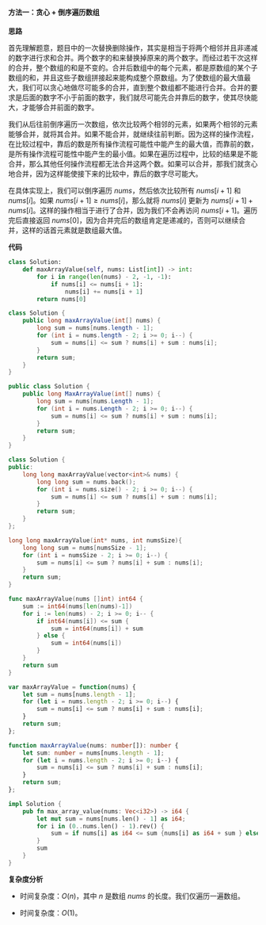 #### 方法一：贪心 + 倒序遍历数组

**思路**

首先理解题意，题目中的一次替换删除操作，其实是相当于将两个相邻并且非递减的数字进行求和合并。两个数字的和来替换掉原来的两个数字。而经过若干次这样的合并，整个数组的和是不变的。合并后数组中的每个元素，都是原数组的某个子数组的和，并且这些子数组拼接起来能构成整个原数组。为了使数组的最大值最大，我们可以贪心地做尽可能多的合并，直到整个数组都不能进行合并。合并的要求是后面的数字不小于前面的数字，我们就尽可能先合并靠后的数字，使其尽快能大，才能够合并前面的数字。

我们从后往前倒序遍历一次数组，依次比较两个相邻的元素，如果两个相邻的元素能够合并，就将其合并。如果不能合并，就继续往前判断。因为这样的操作流程，在比较过程中，靠后的数是所有操作流程可能性中能产生的最大值，而靠前的数，是所有操作流程可能性中能产生的最小值。如果在遍历过程中，比较的结果是不能合并，那么其他任何操作流程都无法合并这两个数。如果可以合并，那我们就贪心地合并，因为这样能使接下来的比较中，靠后的数字尽可能大。

在具体实现上，我们可以倒序遍历 $\textit{nums}$，然后依次比较所有 $\textit{nums}[i+1]$ 和 $\textit{nums}[i]$。如果 $\textit{nums}[i+1] \geq \textit{nums}[i]$，那么就将 $\textit{nums}[i]$ 更新为 $\textit{nums}[i+1] + \textit{nums}[i]$。这样的操作相当于进行了合并，因为我们不会再访问 $\textit{nums}[i+1]$。遍历完后直接返回 $\textit{nums}[0]$，因为合并完后的数组肯定是递减的，否则可以继续合并，这样的话首元素就是数组最大值。

**代码**

```Python [sol1-Python3]
class Solution:
    def maxArrayValue(self, nums: List[int]) -> int:
        for i in range(len(nums) - 2, -1, -1):
            if nums[i] <= nums[i + 1]:
                nums[i] += nums[i + 1]
        return nums[0]
```

```Java [sol1-Java]
class Solution {
    public long maxArrayValue(int[] nums) {
        long sum = nums[nums.length - 1];
        for (int i = nums.length - 2; i >= 0; i--) {
            sum = nums[i] <= sum ? nums[i] + sum : nums[i];
        }
        return sum;
    }
}
```

```C# [sol1-C#]
public class Solution {
    public long MaxArrayValue(int[] nums) {
        long sum = nums[nums.Length - 1];
        for (int i = nums.Length - 2; i >= 0; i--) {
            sum = nums[i] <= sum ? nums[i] + sum : nums[i];
        }
        return sum;
    }
}
```

```C++ [sol1-C++]
class Solution {
public:
    long long maxArrayValue(vector<int>& nums) {
        long long sum = nums.back();
        for (int i = nums.size() - 2; i >= 0; i--) {
            sum = nums[i] <= sum ? nums[i] + sum : nums[i];
        }
        return sum;
    }
};
```

```C [sol1-C]
long long maxArrayValue(int* nums, int numsSize){
    long long sum = nums[numsSize - 1];
    for (int i = numsSize - 2; i >= 0; i--) {
        sum = nums[i] <= sum ? nums[i] + sum : nums[i];
    }
    return sum;
}
```

```Go [sol1-Go]
func maxArrayValue(nums []int) int64 {
    sum := int64(nums[len(nums)-1])
    for i := len(nums) - 2; i >= 0; i-- {
        if int64(nums[i]) <= sum {
            sum = int64(nums[i]) + sum
        } else {
            sum = int64(nums[i])
        }
    }
    return sum
}
```

```JavaScript [sol1-JavaScript]
var maxArrayValue = function(nums) {
    let sum = nums[nums.length - 1];
    for (let i = nums.length - 2; i >= 0; i--) {
        sum = nums[i] <= sum ? nums[i] + sum : nums[i];
    }
    return sum;
};
```

```TypeScript [sol1-TypeScript]
function maxArrayValue(nums: number[]): number {
    let sum: number = nums[nums.length - 1];
    for (let i = nums.length - 2; i >= 0; i--) {
        sum = nums[i] <= sum ? nums[i] + sum : nums[i];
    }
    return sum;
};
```

```Rust [sol1-Rust]
impl Solution {
    pub fn max_array_value(nums: Vec<i32>) -> i64 {
        let mut sum = nums[nums.len() - 1] as i64;
        for i in (0..nums.len() - 1).rev() {
            sum = if nums[i] as i64 <= sum {nums[i] as i64 + sum } else {nums[i] as i64};
        }
        sum
    }
}
```

**复杂度分析**

- 时间复杂度：$O(n)$，其中 $n$ 是数组 $\textit{nums}$ 的长度。我们仅遍历一遍数组。

- 时间复杂度：$O(1)$。